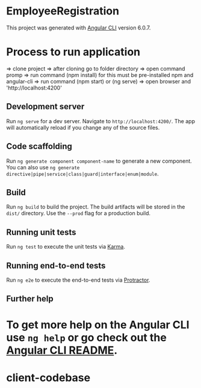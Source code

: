 
# EmployeeRegistration

This project was generated with [Angular CLI](https://github.com/angular/angular-cli) version 6.0.7.

# Process to run application
=> clone project
=> after cloning go to folder directory
=> open command promp 
=> run command (npm install) for this must be pre-installed npm and angular-cli
=> run command (npm start) or (ng serve)
=> open browser and 'http://localhost:4200'

## Development server

Run `ng serve` for a dev server. Navigate to `http://localhost:4200/`. The app will automatically reload if you change any of the source files.

## Code scaffolding

Run `ng generate component component-name` to generate a new component. You can also use `ng generate directive|pipe|service|class|guard|interface|enum|module`.

## Build

Run `ng build` to build the project. The build artifacts will be stored in the `dist/` directory. Use the `--prod` flag for a production build.

## Running unit tests

Run `ng test` to execute the unit tests via [Karma](https://karma-runner.github.io).

## Running end-to-end tests

Run `ng e2e` to execute the end-to-end tests via [Protractor](http://www.protractortest.org/).

## Further help

To get more help on the Angular CLI use `ng help` or go check out the [Angular CLI README](https://github.com/angular/angular-cli/blob/master/README.md).
=======
# client-codebase

